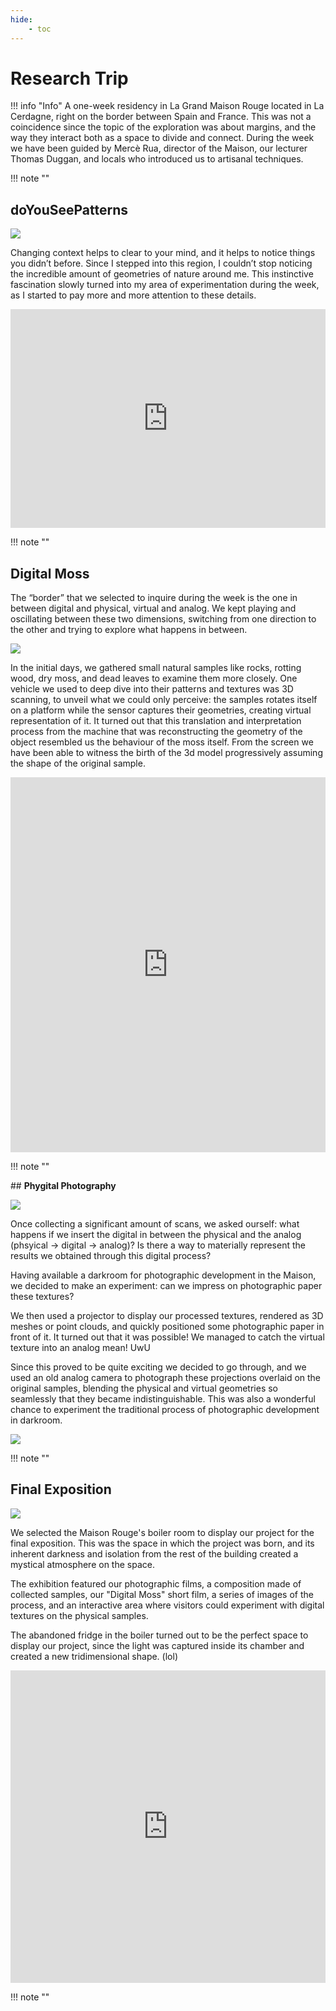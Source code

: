 ```yaml
---
hide:
    - toc
---
```


# **Research Trip**

!!! info "Info"
    A one-week residency in La Grand Maison Rouge located in La Cerdagne, right on the border between Spain and France. 
    This was not a coincidence since the topic of the exploration was about margins, and the way they interact both as a space to divide and connect. 
    During the week we have been guided by Mercè Rua, director of the Maison, our lecturer Thomas Duggan, and locals who introduced us to artisanal techniques.

!!! note ""

## **doYouSeePatterns**

![](<research trip images/researchtrip01.jpg>)

Changing context helps to clear to your mind, and it helps to notice things you didn’t before. 
Since I stepped into this region, I couldn’t stop noticing the incredible amount of geometries of nature around me. This instinctive fascination slowly turned into my area of experimentation during the week, as I started to pay more and more attention to these details.

<iframe 
    width="100%" 
    height="350" 
    src="https://www.youtube.com/embed/qA4sDnEPeUs?si=S36mQTe3m2pcSGoA" 
    title="doYouSeePatterns" 
    frameborder="0" 
    allow="accelerometer; autoplay; clipboard-write; encrypted-media; gyroscope; picture-in-picture; web-share" referrerpolicy="strict-origin-when-cross-origin" 
    allowfullscreen>
</iframe>

!!! note ""

## **Digital Moss**

The “border” that we selected to inquire during the week is the one in between digital and physical, virtual and analog. We kept playing and oscillating between these two dimensions, switching from one direction to the other and trying to explore what happens in between.

![](<research trip images/RT03.gif>)

In the initial days, we gathered small natural samples like rocks, rotting wood, dry moss, and dead leaves to examine them more closely. 
One vehicle we used to deep dive into their patterns and textures was 3D scanning, to unveil what we could only perceive: the samples rotates itself on a platform while the sensor captures their geometries, creating virtual representation of it. 
It turned out that this translation and interpretation process from the machine that was reconstructing the geometry of the object resembled us the behaviour of the moss itself. 
From the screen we have been able to witness the birth of the 3d model progressively assuming the shape of the original sample. 

<iframe 
    width="100%" 
    height="600" 
    src="https://www.youtube.com/embed/fnQ-QQjQp30?si=u0ta3R2iFj5ZJqzY" 
    title="DigitalMoss" 
    frameborder="0" 
    allow="accelerometer; autoplay; clipboard-write; encrypted-media; gyroscope; picture-in-picture; web-share" referrerpolicy="strict-origin-when-cross-origin" 
    allowfullscreen>
</iframe>

!!! note ""

## **Phygital Photography**

![](<research trip images/RT02.jpg>)

Once collecting a significant amount of scans, we asked ourself: what happens if we insert the digital in between the physical and the analog (phsyical → digital → analog)? Is there a way to materially represent the results we obtained through this digital process?

Having available a darkroom for photographic development in the Maison, we decided to make an experiment: can we impress on photographic paper these textures? 

We then used a projector to display our processed textures, rendered as 3D meshes or point clouds, and quickly positioned some photographic paper in front of it. 
It turned out that it was possible! We managed to catch the virtual texture into an analog mean! UwU

Since this proved to be quite exciting we decided to go through, and we used an old analog camera to photograph these projections overlaid on the original samples, blending the physical and virtual geometries so seamlessly that they became indistinguishable.
This was also a wonderful chance to experiment the traditional process of photographic development in darkroom. 

![](<research trip images/RT05.jpg>)

!!! note ""

## **Final Exposition**

![](<research trip images/RT06.jpg>)

We selected the Maison Rouge's boiler room to display our project for the final exposition. 
This was the space in which the project was born, and its inherent darkness and isolation from the rest of the building created a mystical atmosphere on the space. 

The exhibition featured our photographic films, a composition made of collected samples, our "Digital Moss" short film, a series of images of the process, and an interactive area where visitors could experiment with digital textures on the physical samples.

The abandoned fridge in the boiler turned out to be the perfect space to display our project, since the light was captured inside its chamber and created a new tridimensional shape. (lol)

<iframe 
    width="100%" 
    height="500" 
    src="https://www.youtube.com/embed/9EexKwdiJRg?si=ytI79dX6ZfEzt310" 
    title="YouTube video player" 
    frameborder="0" 
    allow="accelerometer; autoplay; clipboard-write; encrypted-media; gyroscope; picture-in-picture; web-share" referrerpolicy="strict-origin-when-cross-origin" 
    allowfullscreen>
</iframe>

!!! note ""
